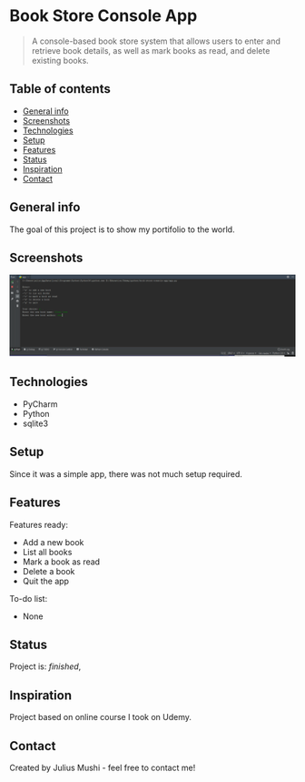 # Book Store Console App
> A console-based book store system that allows users to enter and retrieve book details, as well as mark books as read, and delete existing books.

## Table of contents
* [General info](#general-info)
* [Screenshots](#screenshots)
* [Technologies](#technologies)
* [Setup](#setup)
* [Features](#features)
* [Status](#status)
* [Inspiration](#inspiration)
* [Contact](#contact)

## General info
The goal of this project is to show my portifolio to the world.

## Screenshots
![Book Store App](./BookStoreApp.PNG)

## Technologies
* PyCharm
* Python
* sqlite3

## Setup
Since it was a simple app, there was not much setup required.

## Features
Features ready:
* Add a new book
* List all books
* Mark a book as read
* Delete a book
* Quit the app

To-do list:
* None

## Status
Project is: _finished_,

## Inspiration
Project based on online course I took on Udemy.

## Contact
Created by Julius Mushi - feel free to contact me!

